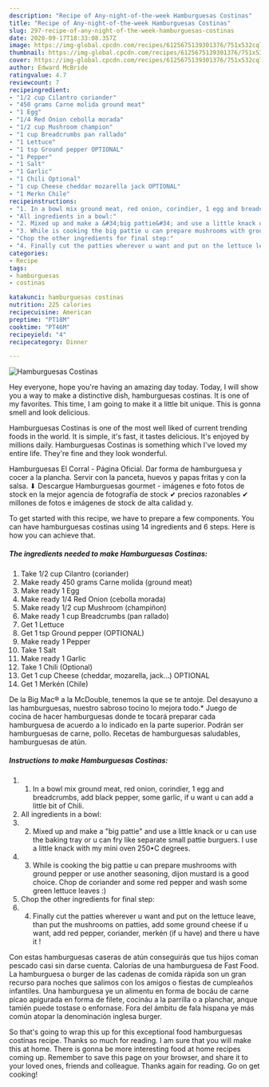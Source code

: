 ```yaml
---
description: "Recipe of Any-night-of-the-week Hamburguesas Costinas"
title: "Recipe of Any-night-of-the-week Hamburguesas Costinas"
slug: 297-recipe-of-any-night-of-the-week-hamburguesas-costinas
date: 2020-09-17T18:33:08.357Z
image: https://img-global.cpcdn.com/recipes/6125675139301376/751x532cq70/hamburguesas-costinas-recipe-main-photo.jpg
thumbnail: https://img-global.cpcdn.com/recipes/6125675139301376/751x532cq70/hamburguesas-costinas-recipe-main-photo.jpg
cover: https://img-global.cpcdn.com/recipes/6125675139301376/751x532cq70/hamburguesas-costinas-recipe-main-photo.jpg
author: Edward McBride
ratingvalue: 4.7
reviewcount: 7
recipeingredient:
- "1/2 cup Cilantro coriander"
- "450 grams Carne molida ground meat"
- "1 Egg"
- "1/4 Red Onion cebolla morada"
- "1/2 cup Mushroom champion"
- "1 cup Breadcrumbs pan rallado"
- "1 Lettuce"
- "1 tsp Ground pepper OPTIONAL"
- "1 Pepper"
- "1 Salt"
- "1 Garlic"
- "1 Chili Optional"
- "1 cup Cheese cheddar mozarella jack OPTIONAL"
- "1 Merkn Chile"
recipeinstructions:
- "1. In a bowl mix ground meat, red onion, corindier, 1 egg and breadcrumbs, add black pepper, some garlic, if u want u can add a little bit of Chili."
- "All ingredients in a bowl:"
- "2. Mixed up and make a &#34;big pattie&#34; and use a little knack or u can use the baking tray or u can fry like separate small pattie burguers. I use a little knack with my mini oven 250•C degrees."
- "3. While is cooking the big pattie u can prepare mushrooms with ground pepper or use another seasoning, dijon mustard is a good choice. Chop de coriander and some red pepper and wash some green lettuce leaves :)"
- "Chop the other ingredients for final step:"
- "4. Finally cut the patties wherever u want and put on the lettuce leave, than put the mushrooms on patties, add some ground cheese if u want, add red pepper, coriander, merkén (if u have) and there u have it !"
categories:
- Recipe
tags:
- hamburguesas
- costinas

katakunci: hamburguesas costinas 
nutrition: 225 calories
recipecuisine: American
preptime: "PT18M"
cooktime: "PT46M"
recipeyield: "4"
recipecategory: Dinner

---
```



![Hamburguesas Costinas](https://img-global.cpcdn.com/recipes/6125675139301376/751x532cq70/hamburguesas-costinas-recipe-main-photo.jpg)

Hey everyone, hope you're having an amazing day today. Today, I will show you a way to make a distinctive dish, hamburguesas costinas. It is one of my favorites. This time, I am going to make it a little bit unique. This is gonna smell and look delicious.

Hamburguesas Costinas is one of the most well liked of current trending foods in the world. It is simple, it's fast, it tastes delicious. It's enjoyed by millions daily. Hamburguesas Costinas is something which I've loved my entire life. They're fine and they look wonderful.

Hamburguesas El Corral - Página Oficial. Dar forma de hamburguesa y cocer a la plancha. Servir con la panceta, huevos y papas fritas y con la salsa. ⬇ Descargue Hamburguesas gourmet - imágenes e foto fotos de stock en la mejor agencia de fotografía de stock ✔ precios razonables ✔ millones de fotos e imágenes de stock de alta calidad y.


To get started with this recipe, we have to prepare a few components. You can have hamburguesas costinas using 14 ingredients and 6 steps. Here is how you can achieve that.

##### The ingredients needed to make Hamburguesas Costinas:

1. Take 1/2 cup Cilantro (coriander)
1. Make ready 450 grams Carne molida (ground meat)
1. Make ready 1 Egg
1. Make ready 1/4 Red Onion (cebolla morada)
1. Make ready 1/2 cup Mushroom (champiñon)
1. Make ready 1 cup Breadcrumbs (pan rallado)
1. Get 1 Lettuce
1. Get 1 tsp Ground pepper (OPTIONAL)
1. Make ready 1 Pepper
1. Take 1 Salt
1. Make ready 1 Garlic
1. Take 1 Chili (Optional)
1. Get 1 cup Cheese (cheddar, mozarella, jack...) OPTIONAL
1. Get 1 Merkén (Chile)


De la Big Mac® a la McDouble, tenemos la que se te antoje. Del desayuno a las hamburguesas, nuestro sabroso tocino lo mejora todo.* Juego de cocina de hacer hamburguesas donde te tocará preparar cada hamburguesa de acuerdo a lo indicado en la parte superior. Podrán ser hamburguesas de carne, pollo. Recetas de hamburguesas saludables, hamburguesas de atún. 

##### Instructions to make Hamburguesas Costinas:

1. 1. In a bowl mix ground meat, red onion, corindier, 1 egg and breadcrumbs, add black pepper, some garlic, if u want u can add a little bit of Chili.
1. All ingredients in a bowl:
1. 2. Mixed up and make a &#34;big pattie&#34; and use a little knack or u can use the baking tray or u can fry like separate small pattie burguers. I use a little knack with my mini oven 250•C degrees.
1. 3. While is cooking the big pattie u can prepare mushrooms with ground pepper or use another seasoning, dijon mustard is a good choice. Chop de coriander and some red pepper and wash some green lettuce leaves :)
1. Chop the other ingredients for final step:
1. 4. Finally cut the patties wherever u want and put on the lettuce leave, than put the mushrooms on patties, add some ground cheese if u want, add red pepper, coriander, merkén (if u have) and there u have it !


Con estas hamburguesas caseras de atún conseguirás que tus hijos coman pescado casi sin darse cuenta. Calorías de una hamburguesa de Fast Food. La hamburguesa o burger de las cadenas de comida rápida son un gran recurso para noches que salimos con los amigos o fiestas de cumpleaños infantiles. Una hamburguesa ye un alimentu en forma de bocáu de carne picao apigurada en forma de filete, cocináu a la parrilla o a planchar, anque tamién puede tostase o enfornase. Fora del ámbitu de fala hispana ye más común atopar la denominación inglesa burger. 

So that's going to wrap this up for this exceptional food hamburguesas costinas recipe. Thanks so much for reading. I am sure that you will make this at home. There is gonna be more interesting food at home recipes coming up. Remember to save this page on your browser, and share it to your loved ones, friends and colleague. Thanks again for reading. Go on get cooking!
